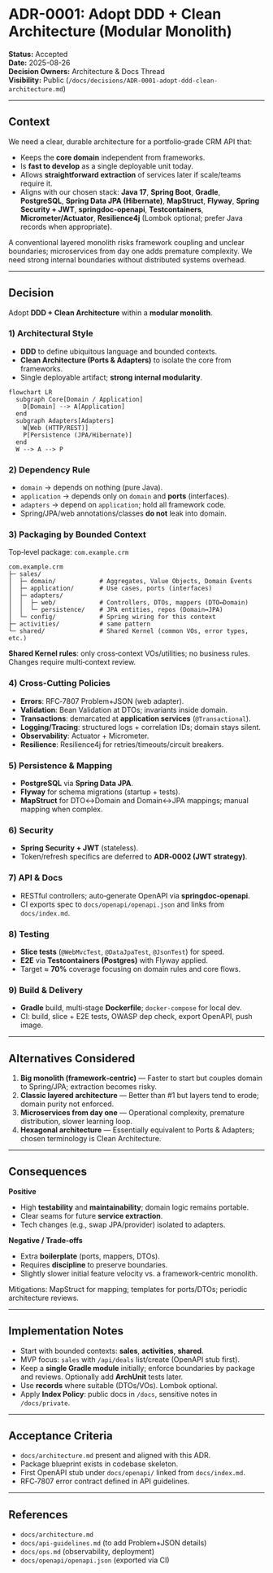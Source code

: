 # ADR-0001: Adopt DDD + Clean Architecture (Modular Monolith)

**Status:** Accepted  
**Date:** 2025-08-26  
**Decision Owners:** Architecture & Docs Thread  
**Visibility:** Public (`/docs/decisions/ADR-0001-adopt-ddd-clean-architecture.md`)

---

## Context
We need a clear, durable architecture for a portfolio‑grade CRM API that:
- Keeps the **core domain** independent from frameworks.
- Is **fast to develop** as a single deployable unit today.
- Allows **straightforward extraction** of services later if scale/teams require it.
- Aligns with our chosen stack: **Java 17**, **Spring Boot**, **Gradle**, **PostgreSQL**, **Spring Data JPA (Hibernate)**, **MapStruct**, **Flyway**, **Spring Security + JWT**, **springdoc‑openapi**, **Testcontainers**, **Micrometer/Actuator**, **Resilience4j** (Lombok optional; prefer Java records when appropriate).

A conventional layered monolith risks framework coupling and unclear boundaries; microservices from day one adds premature complexity. We need strong internal boundaries without distributed systems overhead.

---

## Decision
Adopt **DDD + Clean Architecture** within a **modular monolith**.

### 1) Architectural Style
- **DDD** to define ubiquitous language and bounded contexts.
- **Clean Architecture (Ports & Adapters)** to isolate the core from frameworks.
- Single deployable artifact; **strong internal modularity**.

```mermaid
flowchart LR
  subgraph Core[Domain / Application]
    D[Domain] --> A[Application]
  end
  subgraph Adapters[Adapters]
    W[Web (HTTP/REST)]
    P[Persistence (JPA/Hibernate)]
  end
  W --> A --> P
```

### 2) Dependency Rule
- `domain` → depends on nothing (pure Java).  
- `application` → depends only on `domain` and **ports** (interfaces).  
- `adapters` → depend on `application`; hold all framework code.  
- Spring/JPA/web annotations/classes **do not** leak into domain.

### 3) Packaging by Bounded Context
Top‑level package: `com.example.crm`

```
com.example.crm
├─ sales/
│  ├─ domain/            # Aggregates, Value Objects, Domain Events
│  ├─ application/       # Use cases, ports (interfaces)
│  ├─ adapters/
│  │  ├─ web/            # Controllers, DTOs, mappers (DTO↔Domain)
│  │  └─ persistence/    # JPA entities, repos (Domain↔JPA)
│  └─ config/            # Spring wiring for this context
├─ activities/           # same pattern
└─ shared/               # Shared Kernel (common VOs, error types, etc.)
```

**Shared Kernel rules**: only cross‑context VOs/utilities; no business rules. Changes require multi‑context review.

### 4) Cross‑Cutting Policies
- **Errors**: RFC‑7807 Problem+JSON (web adapter).  
- **Validation**: Bean Validation at DTOs; invariants inside domain.  
- **Transactions**: demarcated at **application services** (`@Transactional`).  
- **Logging/Tracing**: structured logs + correlation IDs; domain stays silent.  
- **Observability**: Actuator + Micrometer.  
- **Resilience**: Resilience4j for retries/timeouts/circuit breakers.

### 5) Persistence & Mapping
- **PostgreSQL** via **Spring Data JPA**.  
- **Flyway** for schema migrations (startup + tests).  
- **MapStruct** for DTO↔Domain and Domain↔JPA mappings; manual mapping when complex.

### 6) Security
- **Spring Security + JWT** (stateless).  
- Token/refresh specifics are deferred to **ADR‑0002 (JWT strategy)**.

### 7) API & Docs
- RESTful controllers; auto‑generate OpenAPI via **springdoc‑openapi**.  
- CI exports spec to `docs/openapi/openapi.json` and links from `docs/index.md`.

### 8) Testing
- **Slice tests** (`@WebMvcTest`, `@DataJpaTest`, `@JsonTest`) for speed.  
- **E2E** via **Testcontainers (Postgres)** with Flyway applied.  
- Target ≈ **70%** coverage focusing on domain rules and core flows.

### 9) Build & Delivery
- **Gradle** build, multi‑stage **Dockerfile**; `docker-compose` for local dev.  
- CI: build, slice + E2E tests, OWASP dep check, export OpenAPI, push image.

---

## Alternatives Considered
1. **Big monolith (framework‑centric)** — Faster to start but couples domain to Spring/JPA; extraction becomes risky.
2. **Classic layered architecture** — Better than #1 but layers tend to erode; domain purity not enforced.
3. **Microservices from day one** — Operational complexity, premature distribution, slower learning loop.
4. **Hexagonal architecture** — Essentially equivalent to Ports & Adapters; chosen terminology is Clean Architecture.

---

## Consequences
**Positive**
- High **testability** and **maintainability**; domain logic remains portable.  
- Clear seams for future **service extraction**.  
- Tech changes (e.g., swap JPA/provider) isolated to adapters.

**Negative / Trade‑offs**
- Extra **boilerplate** (ports, mappers, DTOs).  
- Requires **discipline** to preserve boundaries.  
- Slightly slower initial feature velocity vs. a framework‑centric monolith.

Mitigations: MapStruct for mapping; templates for ports/DTOs; periodic architecture reviews.

---

## Implementation Notes
- Start with bounded contexts: **sales**, **activities**, **shared**.  
- MVP focus: `sales` with `/api/deals` list/create (OpenAPI stub first).  
- Keep a **single Gradle module** initially; enforce boundaries by package and reviews. Optionally add **ArchUnit** tests later.
- Use **records** where suitable (DTOs/VOs). Lombok optional.
- Apply **Index Policy**: public docs in `/docs`, sensitive notes in `/docs/private`.

---

## Acceptance Criteria
- `docs/architecture.md` present and aligned with this ADR.  
- Package blueprint exists in codebase skeleton.  
- First OpenAPI stub under `docs/openapi/` linked from `docs/index.md`.  
- RFC‑7807 error contract defined in API guidelines.

---

## References
- `docs/architecture.md`  
- `docs/api-guidelines.md` (to add Problem+JSON details)  
- `docs/ops.md` (observability, deployment)  
- `docs/openapi/openapi.json` (exported via CI)

